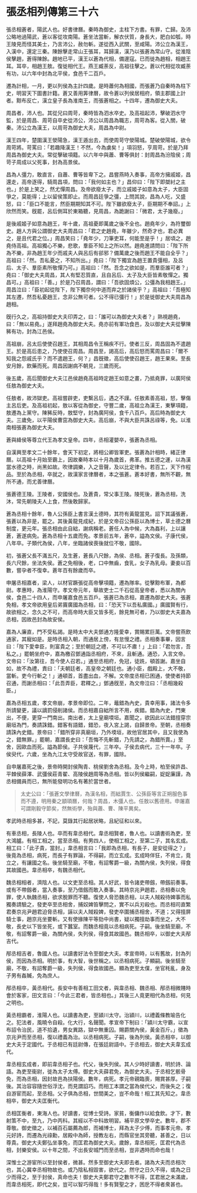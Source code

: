 # 張丞相列傳第三十六

張丞相蒼者，陽武人也。好書律曆。秦時為御史，主柱下方書。有罪，亡歸。及沛公略地過陽武，蒼以客從攻南陽。蒼坐法當斬，解衣伏質，身長大，肥白如瓠，時王陵見而怪其美士，乃言沛公，赦勿斬。遂從西入武關，至咸陽。沛公立為漢王，入漢中，還定三秦。陳餘擊走常山王張耳，耳歸漢，漢乃以張蒼為常山守。從淮陰侯擊趙，蒼得陳餘。趙地已平，漢王以蒼為代相，備邊寇。已而徙為趙相，相趙王耳。耳卒，相趙王敖。復徙相代王。燕王臧荼反，高祖往擊之。蒼以代相從攻臧荼有功，以六年中封為北平侯，食邑千二百戶。

遷為計相，一月，更以列侯為主計四歲。是時蕭何為相國，而張蒼乃自秦時為柱下史，明習天下圖書計籍。蒼又善用筭律曆，故令蒼以列侯居相府，領主郡國上計者。黥布反亡，漢立皇子長為淮南王，而張蒼相之。十四年，遷為御史大夫。

周昌者，沛人也。其從兄曰周苛，秦時皆為泗水卒史。及高祖起沛，擊破泗水守監，於是周昌、周苛自卒史從沛公，沛公以周昌為職志，周苛為客。從入關，破秦。沛公立為漢王，以周苛為御史大夫，周昌為中尉。

漢王四年，楚圍漢王滎陽急，漢王遁出去，而使周苛守滎陽城。楚破滎陽城，欲令周苛將。苛罵曰：「若趣降漢王！不然，今為虜矣！」項羽怒，亨周苛。於是乃拜周昌為御史大夫。常從擊破項籍。以六年中與蕭、曹等俱封：封周昌為汾陰侯；周苛子周成以父死事，封為高景侯。

昌為人彊力，敢直言，自蕭、曹等皆卑下之。昌嘗燕時入奏事，高帝方擁戚姬，昌還走，高帝逐得，騎周昌項，問曰：「我何如主也？」昌仰曰：「陛下即桀紂之主也。」於是上笑之，然尤憚周昌。及帝欲廢太子，而立戚姬子如意為太子，大臣固爭之，莫能得；上以留侯策即止。而周昌廷爭之彊，上問其說，昌為人吃，又盛怒，曰：「臣口不能言，然臣期期知其不可。陛下雖欲廢太子，臣期期不奉詔。」上欣然而笑。旣罷，呂后側耳於東箱聽，見周昌，為跪謝曰：「微君，太子幾廢。」

是後戚姬子如意為趙王，年十歲，高祖憂即萬歲之後不全也。趙堯年少，為符璽御史。趙人方與公謂御史大夫周昌曰：「君之史趙堯，年雖少，然奇才也，君必異之，是且代君之位。」周昌笑曰；「堯年少，刀筆吏耳，何能至是乎！」居頃之，趙堯侍高祖。高祖獨心不樂，悲歌，羣臣不知上之所以然。趙堯進請問曰：「陛下所為不樂，非為趙王年少而戚夫人與呂后有郤邪？備萬歲之後而趙王不能自全乎？」高祖曰：「然。吾私憂之，不知所出。」堯曰：「陛下獨宜為趙王置貴彊相，及呂后、太子、羣臣素所敬憚乃可。」高祖曰：「然。吾念之欲如是，而羣臣誰可者？」堯曰：「御史大夫周昌，其人有堅忍質直，且自呂后、太子及大臣皆素敬憚之。獨昌可。」高祖曰：「善。」於是乃召周昌，謂曰：「吾欲固煩公，公彊為我相趙王。」周昌泣曰：「臣初起從陛下，陛下獨奈何中道而弃之於諸侯乎？」高祖曰：「吾極知其左遷，然吾私憂趙王，念非公無可者。公不得已彊行！」於是徙御史大夫周昌為趙相。

旣行久之，高祖持御史大夫印弄之，曰：「誰可以為御史大夫者？」熟視趙堯，曰：「無以易堯。」遂拜趙堯為御史大夫。堯亦前有軍功食邑，及以御史大夫從擊陳豨有功，封為江邑侯。

高祖崩，呂太后使使召趙王，其相周昌令王稱疾不行。使者三反，周昌固為不遣趙王。於是高后患之，乃使使召周昌。周昌至，謁高后，高后怒而罵周昌曰：「爾不知我之怨戚氏乎？而不遣趙王，何？」昌旣徵，高后使使召趙王，趙王果來。至長安月餘，飲藥而死。周昌因謝病不朝見，三歲而死。

後五歲，高后聞御史大夫江邑侯趙堯高祖時定趙王如意之畫，乃抵堯罪，以廣阿侯任敖為御史大夫。

任敖者，故沛獄吏。高祖嘗辟吏，吏繫呂后，遇之不謹。任敖素善高祖，怒，擊傷主呂后吏。及高祖初起，敖以客從為御史，守豐二歲，高祖立為漢王，東擊項籍，敖遷為上黨守。陳豨反時，敖堅守，封為廣阿侯，食千八百戶。高后時為御史大夫。三歲免，以平陽侯曹窋為御史大夫。高后崩，不與大臣共誅呂祿等，免。以淮南相張蒼為御史大夫。

蒼與絳侯等尊立代王為孝文皇帝。四年，丞相灌嬰卒，張蒼為丞相。

自漢興至孝文二十餘年，會天下初定，將相公卿皆軍吏。張蒼為計相時，緒正律曆。以高祖十月始至霸上，因故秦時本以十月為歲首，弗革。推五德之運，以為漢當水德之時，尚黑如故。吹律調樂，入之音聲，及以比定律令。若百工，天下作程品。至於為丞相，卒就之，故漢家言律曆者，本之張蒼。蒼本好書，無所不觀，無所不通，而尤善律曆。

張蒼德王陵。王陵者，安國侯也。及蒼貴，常父事王陵。陵死後，蒼為丞相，洗沐，常先朝陵夫人上食，然後敢歸家。

蒼為丞相十餘年，魯人公孫臣上書言漢土德時，其符有黃龍當見。詔下其議張蒼，張蒼以為非是，罷之。其後黃龍見成紀，於是文帝召公孫臣以為博士，草土德之曆制度，更元年。張丞相由此自絀，謝病稱老。蒼任人為中候，大為姦利，上以讓蒼，蒼遂病免。蒼為丞相十五歲而免。孝景前五年，蒼卒，謚為文侯。子康代侯，八年卒。子類代為侯，八年，坐臨諸侯喪後就位不敬，國除。

初，張蒼父長不滿五尺，及生蒼，蒼長八尺餘，為侯、丞相。蒼子復長。及孫類，長六尺餘，坐法失侯。蒼之免相後，老，口中無齒，食乳，女子為乳母。妻妾以百數，嘗孕者不復幸。蒼年百有餘歲而卒。

申屠丞相嘉者，梁人，以材官蹶張從高帝擊項籍，遷為隊率。從擊黥布軍，為都尉。孝惠時，為淮陽守。孝文帝元年，舉故吏士二千石從高皇帝者，悉以為關內侯，食邑二十四人，而申屠嘉食邑五百戶。張蒼已為丞相，嘉遷為御史大夫。張蒼免相，孝文帝欲用皇后弟竇廣國為丞相，曰：「恐天下以吾私廣國。」廣國賢有行，故欲相之，念久之不可，而高帝時大臣又皆多死，餘見無可者，乃以御史大夫嘉為丞相，因故邑封為故安侯。

嘉為人廉直，門不受私謁。是時太中大夫鄧通方隆愛幸，賞賜累巨萬。文帝嘗燕飲通家，其寵如是。是時丞相入朝，而通居上傍，有怠慢之禮。丞相奏事畢，因言曰：「陛下愛幸臣，則富貴之；至於朝廷之禮，不可以不肅！」上曰：「君勿言，吾私之。」罷朝坐府中，嘉為檄召鄧通詣丞相府，不來，且斬通。通恐，入言文帝。文帝曰：「汝第往，吾今使人召若。」通至丞相府，免冠，徒跣，頓首謝。嘉坐自如，故不為禮，責曰：「夫朝廷者，高皇帝之朝廷也。通小臣，戲殿上，大不敬，當斬。吏今行斬之！」通頓首，首盡出血，不解。文帝度丞相已困通，使使者持節召通，而謝丞相曰：「此吾弄臣，君釋之。」鄧通旣至，為文帝泣曰：「丞相幾殺臣。」

嘉為丞相五歲，孝文帝崩，孝景帝即位。二年，鼂錯為內史，貴幸用事，諸法令多所請變更，議以謫罰侵削諸侯。而丞相嘉自絀所言不用，疾錯。錯為內史，門東出，不便，更穿一門南出。南出者，太上皇廟堧垣。嘉聞之，欲因此以法錯擅穿宗廟垣為門，奏請誅錯。錯客有語錯，錯恐，夜入宮上謁，自歸景帝。至朝，丞相奏請誅內史錯。景帝曰：「錯所穿非真廟垣，乃外堧垣，故他官居其中，且又我使為之，錯無罪。」罷朝，嘉謂長史曰：「吾悔不先斬錯，乃先請之，為錯所賣。」至舍，因歐血而死。謚為節侯。子共侯蔑代，三年卒。子侯去病代，三十一年卒。子侯臾代，六歲，坐為九江太守受故官送，有罪，國除。

自申屠嘉死之後，景帝時開封侯陶青、桃侯劉舍為丞相。及今上時，柏至侯許昌、平棘侯薛澤、武彊侯莊青翟、高陵侯趙周等為丞相。皆以列侯繼嗣，娖娖廉謹，為丞相備員而已，無所能發明功名有著於當世者。



> 太史公曰：「張蒼文學律曆，為漢名相，而絀賈生、公孫臣等言正朔服色事而不遵，明用秦之顓頊曆，何哉？周昌，木彊人也。任敖以舊德用。申屠嘉可謂剛毅守節矣，然無術學，殆與蕭、曹、陳平異矣。

孝武時丞相多甚，不記，莫錄其行起居狀略，且紀征和以來。

有車丞相，長陵人也。卒而有韋丞相代。韋丞相賢者，魯人也。以讀書術為吏，至大鴻臚。有相工相之，當至丞相。有男四人，使相工相之，至第二子，其名玄成。相工曰：「此子貴，當封。」韋丞相言曰：「我即為丞相，有長子，是安從得之？」後竟為丞相，病死，而長子有罪論，不得嗣，而立玄成。玄成時佯狂，不肯立，竟立之，有讓國之名。後坐騎至廟，不敬，有詔奪爵一級，為關內侯，失列侯，得食其故國邑。韋丞相卒，有魏丞相代。

魏丞相相者，濟陰人也。以文吏至丞相。其人好武，皆令諸吏帶劔，帶劔前奏事。或有不帶劔者，當入奏事，至乃借劔而敢入奏事。其時京兆尹趙君，丞相奏以免罪，使人執魏丞相，欲求脫罪而不聽。復使人脅恐魏丞相，以夫人賊殺待婢事而私獨奏請驗之，發吏卒至丞相舍，捕奴婢笞擊問之，實不以兵刃殺也。而丞相司直繁君奏京兆尹趙君迫脅丞相，誣以夫人賊殺婢，發吏卒圍捕丞相舍，不道；又得擅屏騎士事，趙京兆坐要斬。又有使掾陳平等劾中尚書，疑以獨擅劫事而坐之，大不敬，長史以下皆坐死，或下蠶室。而魏丞相竟以丞相病死。子嗣。後坐騎至廟，不敬，有詔奪爵一級，為關內侯，失列侯，得食其故國邑。魏丞相卒，以御史大夫邴吉代。

邴丞相吉者，魯國人也。以讀書好法令至御史大夫。孝宣帝時，以有舊故，封為列侯，而因為丞相。明於事，有大智，後世稱之。以丞相病死。子顯嗣。後坐騎至廟，不敬，有詔奪爵一級，失列侯，得食故國邑。顯為吏至太僕，坐官秏亂，身及子男有姦贓，免為庶人。

邴丞相卒，黃丞相代。長安中有善相工田文者，與韋丞相、魏丞相、邴丞相微賤時會於客家，田文言曰：「今此三君者，皆丞相也。」其後三人竟更相代為丞相，何見之明也。

黃丞相霸者，淮陽人也。以讀書為吏，至潁川太守。治潁川，以禮義條教喻告化之。犯法者，風曉令自殺。化大行，名聲聞。孝宣帝下制曰：「潁川太守霸，以宣布詔令治民，道不拾遺，男女異路，獄中無重囚。賜爵關內侯，黃金百斤。」徵為京兆尹而至丞相，復以禮義為治。以丞相病死。子嗣，後為列侯。黃丞相卒，以御史大夫于定國代。于丞相已有廷尉傳，在張廷尉語中。于丞相去，御史大夫韋玄成代。

韋丞相玄成者，即前韋丞相子也。代父，後失列侯。其人少時好讀書，明於詩、論語。為吏至衞尉，徙為太子太傅。御史大夫薛君免，為御史大夫。于丞相乞骸骨免，而為丞相，因封故邑為扶陽侯。數年，病死。孝元帝親臨喪，賜賞甚厚。子嗣後。其治容容隨世俗浮沈，而見謂諂巧。而相工本謂之當為侯代父，而後失之；復自游宦而起，至丞相。父子俱為丞相，世間美之，豈不命哉！相工其先知之。韋丞相卒，御史大夫匡衡代。

丞相匡衡者，東海人也。好讀書，從博士受詩。家貧，衡傭作以給食飲。才下，數射策不中，至九，乃中丙科。其經以不中科故明習。補平原文學卒史。數年，郡不尊敬。御史徵之，以補百石屬薦為郎，而補博士，拜為太子少傅，而事孝元帝。孝元好詩，而遷為光祿勳，居殿中為師，授教左右，而縣官坐其旁聽，甚善之，日以尊貴。御史大夫鄭弘坐事免，而匡君為御史大夫。歲餘，韋丞相死，匡君代為丞相，封樂安侯。以十年之間，不出長安城門而至丞相，豈非遇時而命也哉！

深惟士之游宦所以至封侯者，微甚。然多至御史大夫即去者。諸為大夫而丞相次也，其心冀幸丞相物故也。或乃陰私相毀害，欲代之。然守之日久不得，或為之日少而得之，至于封侯，真命也夫！御史大夫鄭君守之數年不得，匡君居之未滿歲，而韋丞相死，即代之矣，豈可以智巧得哉！多有賢聖之才，困戹不得者衆甚也。
